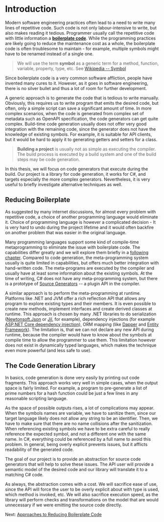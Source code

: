# Introduction

Modern software engineering practices often lead to a need to write many lines of repetitive code.
Such code is not only labour-intensive to write, but also makes reading it tedious.
Programmer usually call the repetitive code with little information a [**boilerplate code**](https://en.wikipedia.org/wiki/Boilerplate_code).
While the programming practices are likely going to reduce the maintenance cost as a whole,
the boilerplate code is often troublesome to maintain -
for example, multiple symbols might have to be renamed instead of a single one.

> We will use the term **symbol** as a generic term for a method, function, variable, property, type, etc.
> See [Wikipedia -- Symbol](https://en.wikipedia.org/wiki/Symbol_%28programming%29)

Since boilerplate code is a very common software affliction, people have invented many cures to it.
However, as it goes in software engineering, there is no silver bullet and thus a lot of room for further development.

A generic approach is to generate the code that is tedious to write manually.
Obviously, this requires us to write program that emits the desired code, but often, only a simple script can save a significant amount of time.
In more complex scenarios, when the code is generated from complex set of metadata such as OpenAPI specification, the code generators can get quite complex.
Build-time code generation usually does not offer very good integration with the remaining code, since the generator does not have the knowledge of existing symbols.
For example, it is suitable for API clients, but it would be hard to apply it to generating getters and setters for a class.

> **Building a project** is usually not as simple as executing the compiler.
> The build process is executed by a build system and one of the build steps may be code generation.

In this thesis, we will focus on code generators that execute during the build.
Our project is a library for code generation, it works for C#, and targets especially the more complex generators.
Nevertheless, it is very useful to briefly investigate alternative techniques as well.

## Reducing Boilerplate

As suggested by many internet discussions, for almost every problem with repetitive code, a choice of another programming language would eliminate it.
Choice of programming language is however a complicated decision -
It is very hard to undo during the project lifetime and it would often backfire on another problem that was easier in the original language.

Many programming languages support some kind of compile-time metaprogramming to eliminate the issue with boilerplate code.
The capabilities differ greatly and we will explore them briefly in a [following chapter](./approaches.md).
Compared to code generation, the meta-programming system usually is quite limited in capabilities, but offers much better integration with hand-written code.
The meta-programs are executed by the compiler and usually have at least some information about the existing symbols.
At the time of writing, C# does not have any meta-programming system, but there is a prototype of [Source Generators](https://devblogs.microsoft.com/dotnet/introducing-c-source-generators/) -- a plugin API in the compiler.

A similar approach is to perform the meta-programming at runtime.
Platforms like .NET and JVM offer a rich reflection API that allows any program to explore existing types and their members.
It is even possible to create new methods, implement interfaces and create derived classes at runtime.
This approach is chosen by many .NET libraries to do serialization ([Newtonsoft.Json](https://github.com/JamesNK/Newtonsoft.Json) or [Jil](https://github.com/kevin-montrose/Jil), for example), dependency injections (for example [ASP.NET Core dependency injection](https://docs.microsoft.com/en-us/aspnet/core/fundamentals/dependency-injection?view=aspnetcore-3.1)), ORM mapping (like [Dapper](https://github.com/StackExchange/Dapper) and [Entity Framework](https://github.com/dotnet/efcore)).
The limitation is, that we can not declare any new API during runtime, because the compiler would have to know about the symbols at compile time to allow the programmer to use them.
This limitation however does not exist in dynamically typed languages, which makes the technique even more powerful (and less safe to use).

## The Code Generation Library

In basics, code generation is done very easily by printing out code fragments.
This approach works very well in simple cases, when the output space is fairly limited.
For example, a program to pre-generate a list of prime numbers for a hash function could be just a few lines in any reasonable scripting language.

As the space of possible outputs rises, a lot of complications may appear.
When the symbols names are variable, we have to sanitize them, since our target language likely does not allow any string to be an identifier.
Then, we have to make sure that there are no name collisions after the sanitization.
When referencing existing symbols we have to be extra careful to really reference the expected symbol, and not a different one with the same name.
In C#, everything could be referenced by a full name to avoid this problem.
In general, being overly explicit prevents issues, but it afflicts readability of the generated code.

The goal of our project is to provide an abstraction for source code generators that will help to solve these issues.
The API user will provide a semantic model of the desired code and our library will translate it to a matching C# code.

As always, the abstraction comes with a cost.
We will sacrifice ease of use, since the API will force the user to be overly explicit about with type is used, which method is invoked, etc.
We will also sacrifice execution speed, as the library will perform checks and transformations on the model that are would unnecessary if we were emitting the source code directly.

Next: [Approaches to Reducing Boilerplate Code](./approaches.md)
